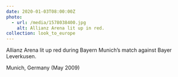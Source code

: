 ```yaml
---
date: 2020-01-03T08:00:00Z
photo:
  - url: /media/1578038400.jpg
    alt: Allianz Arena lit up in red.
collection: look_to_europe
---
```

Allianz Arena lit up red during Bayern Munich’s match against Bayer Leverkusen.

Munich, Germany (May 2009)
